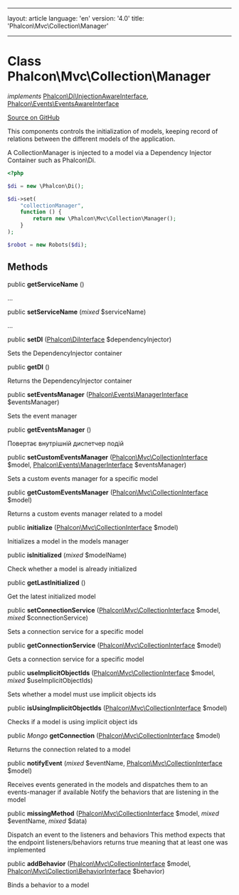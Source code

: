 * * *

layout: article language: 'en' version: '4.0' title: 'Phalcon\Mvc\Collection\Manager'

* * *

# Class **Phalcon\Mvc\Collection\Manager**

*implements* [Phalcon\Di\InjectionAwareInterface](/4.0/en/api/Phalcon_Di_InjectionAwareInterface), [Phalcon\Events\EventsAwareInterface](/4.0/en/api/Phalcon_Events_EventsAwareInterface)

<a href="https://github.com/phalcon/cphalcon/tree/v4.0.0/phalcon/mvc/collection/manager.zep" class="btn btn-default btn-sm">Source on GitHub</a>

This components controls the initialization of models, keeping record of relations between the different models of the application.

A CollectionManager is injected to a model via a Dependency Injector Container such as Phalcon\Di.

```php
<?php

$di = new \Phalcon\Di();

$di->set(
    "collectionManager",
    function () {
        return new \Phalcon\Mvc\Collection\Manager();
    }
);

$robot = new Robots($di);

```

## Methods

public **getServiceName** ()

...

public **setServiceName** (*mixed* $serviceName)

...

public **setDI** ([Phalcon\DiInterface](/4.0/en/api/Phalcon_DiInterface) $dependencyInjector)

Sets the DependencyInjector container

public **getDI** ()

Returns the DependencyInjector container

public **setEventsManager** ([Phalcon\Events\ManagerInterface](/4.0/en/api/Phalcon_Events_ManagerInterface) $eventsManager)

Sets the event manager

public **getEventsManager** ()

Повертає внутрішній диспетчер подій

public **setCustomEventsManager** ([Phalcon\Mvc\CollectionInterface](/4.0/en/api/Phalcon_Mvc_CollectionInterface) $model, [Phalcon\Events\ManagerInterface](/4.0/en/api/Phalcon_Events_ManagerInterface) $eventsManager)

Sets a custom events manager for a specific model

public **getCustomEventsManager** ([Phalcon\Mvc\CollectionInterface](/4.0/en/api/Phalcon_Mvc_CollectionInterface) $model)

Returns a custom events manager related to a model

public **initialize** ([Phalcon\Mvc\CollectionInterface](/4.0/en/api/Phalcon_Mvc_CollectionInterface) $model)

Initializes a model in the models manager

public **isInitialized** (*mixed* $modelName)

Check whether a model is already initialized

public **getLastInitialized** ()

Get the latest initialized model

public **setConnectionService** ([Phalcon\Mvc\CollectionInterface](/4.0/en/api/Phalcon_Mvc_CollectionInterface) $model, *mixed* $connectionService)

Sets a connection service for a specific model

public **getConnectionService** ([Phalcon\Mvc\CollectionInterface](/4.0/en/api/Phalcon_Mvc_CollectionInterface) $model)

Gets a connection service for a specific model

public **useImplicitObjectIds** ([Phalcon\Mvc\CollectionInterface](/4.0/en/api/Phalcon_Mvc_CollectionInterface) $model, *mixed* $useImplicitObjectIds)

Sets whether a model must use implicit objects ids

public **isUsingImplicitObjectIds** ([Phalcon\Mvc\CollectionInterface](/4.0/en/api/Phalcon_Mvc_CollectionInterface) $model)

Checks if a model is using implicit object ids

public *Mongo* **getConnection** ([Phalcon\Mvc\CollectionInterface](/4.0/en/api/Phalcon_Mvc_CollectionInterface) $model)

Returns the connection related to a model

public **notifyEvent** (*mixed* $eventName, [Phalcon\Mvc\CollectionInterface](/4.0/en/api/Phalcon_Mvc_CollectionInterface) $model)

Receives events generated in the models and dispatches them to an events-manager if available Notify the behaviors that are listening in the model

public **missingMethod** ([Phalcon\Mvc\CollectionInterface](/4.0/en/api/Phalcon_Mvc_CollectionInterface) $model, *mixed* $eventName, *mixed* $data)

Dispatch an event to the listeners and behaviors This method expects that the endpoint listeners/behaviors returns true meaning that at least one was implemented

public **addBehavior** ([Phalcon\Mvc\CollectionInterface](/4.0/en/api/Phalcon_Mvc_CollectionInterface) $model, [Phalcon\Mvc\Collection\BehaviorInterface](/4.0/en/api/Phalcon_Mvc_Collection_BehaviorInterface) $behavior)

Binds a behavior to a model